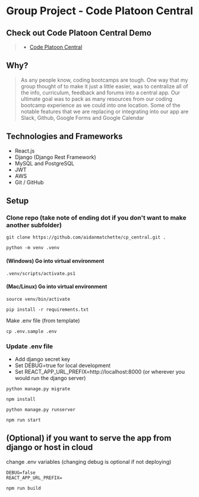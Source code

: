 # Group Project - Code Platoon Central 

## Check out Code Platoon Central Demo
> - [Code Platoon Central](https://youtu.be/dU39A7oSW9g)

## Why?
> As any people know, coding bootcamps are tough.  One way that my group thought of to make it just a little easier, was to centralize all of the info, curriculum, feedback and forums into a central app.  Our ultimate goal was to pack as many resources from our coding bootcamp experience as we could into one location. Some of the notable features that we are replacing or integrating into our app are Slack, Github, Google Forms and Google Calendar

## Technologies and Frameworks
- React.js
- Django (Django Rest Framework)
- MySQL and PostgreSQL
- JWT
- AWS
- Git / GitHub

## Setup



### Clone repo (take note of ending dot if you don't want to make another subfolder)
~~~
git clone https://github.com/aidanmatchette/cp_central.git .
~~~

~~~
python -m venv .venv
~~~

#### (Windows) Go into virtual environment
~~~
.venv/scripts/activate.ps1
~~~

#### (Mac/Linux) Go into virtual environment
~~~
source venv/bin/activate
~~~

~~~.ve
pip install -r requirements.txt
~~~
Make .env file (from template)
~~~
cp .env.sample .env
~~~

### Update .env file
- Add django secret key
- Set DEBUG=true for local development
- Set REACT_APP_URL_PREFIX=http://localhost:8000 (or wherever you would run the django server)


~~~
python manage.py migrate
~~~


~~~
npm install
~~~

~~~
python manage.py runserver
~~~

~~~
npm run start
~~~

## (Optional) if you want to serve the app from django or host in cloud

change .env variables (changing debug is optional if not deploying)
~~~
DEBUG=false
REACT_APP_URL_PREFIX=
~~~

~~~
npm run build
~~~
